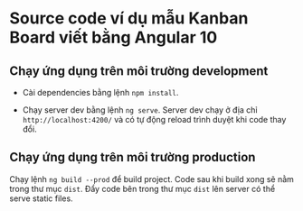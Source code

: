 # Source code ví dụ mẫu Kanban Board viết bằng Angular 10

## Chạy ứng dụng trên môi trường development

- Cài dependencies bằng lệnh `npm install`.

- Chạy server dev bằng lệnh `ng serve`. Server dev chạy ở địa chỉ `http://localhost:4200/` và có tự động reload trình duyệt khi code thay đổi.

## Chạy ứng dụng trên môi trường production

Chạy lệnh `ng build --prod` để build project. Code sau khi build xong sẽ nằm trong thư mục `dist`. Đẩy code bên trong thư mục `dist` lên server có thể serve static files.
